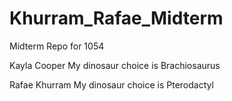 # Khurram_Rafae_Midterm
Midterm Repo for 1054

Kayla Cooper
My dinosaur choice is Brachiosaurus

Rafae Khurram
My dinosaur choice is Pterodactyl 

